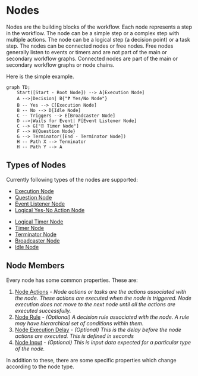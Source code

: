 # Nodes

Nodes are the building blocks of the workflow. Each node represents a step in the workflow. The node can be a simple step or a complex step with multiple actions. The node can be a logical step (a decision point) or a task step. The nodes can be connected nodes or free nodes. Free nodes generally listen to events or timers and are not part of the main or secondary workflow graphs. Connected nodes are part of the main or secondary workflow graphs or node chains.

Here is the simple example.

```mermaid
graph TD;
    Start([Start - Root Node]) --> A[Execution Node]
    A -->|Decision| B{"❓ Yes/No Node"}
    B -- Yes --> C[Execution Node]
    B -- No --> D[Idle Node]
    C -- Triggers --> E[Broadcaster Node]
    D -->|Waits for Event| F[Event Listener Node]
    C --> G["⏰ Timer Node"]
    F --> H{Question Node}
    G --> Terminator([End - Terminator Node])
    H -- Path X --> Terminator
    H -- Path Y --> A
```

## Types of Nodes

Currently following types of the nodes are supported:

- [Execution Node](nodes/node.md#execution-node)
- [Question Node](nodes/node.md#question-node)
- [Event Listener Node](nodes/node.md#event-listener-node)
- [Logical Yes-No Action Node](nodes/node.md#logical-yes-no-action-node)
<!-- - [Logical Node](nodes/node.md#logical-node) -->
- [Logical Timer Node](nodes/node.md#logical-timer-node)
- [Timer Node](nodes/node.md#timer-node)
- [Terminator Node](nodes/node.md#terminator-node)
- [Broadcaster Node](nodes/node.md#broadcaster-node)
- [Idle Node](nodes/node.md#idle-node)

## Node Members

Every node has some common properties. These are:

1. [Node Actions](nodes/node-actions.md) - *Node actions or tasks are the actions associated with the node. These actions are executed when the node is triggered. Node execution does not move to the next node until all the actions are executed successfully.*
2. [Node Rule](nodes/node-rule.md) - *(Optional) A decision rule associated with the node. A rule may have hierarchical set of conditions within them.*
3. [Node Execution Delay](nodes/node-execution-delay.md) - *(Optional) This is the delay before the node actions are executed. This is defined in seconds*
4. [Node Input](nodes/node-input.md) - *(Optional) This is input data expected for a particular type of the node.*

In addition to these, there are some specific properties which change according to the node type.
